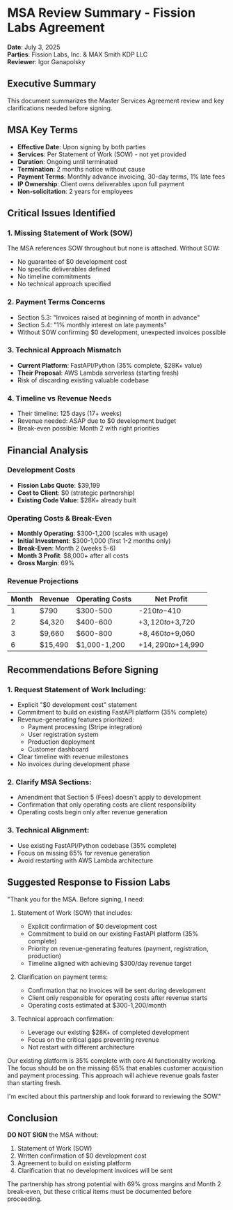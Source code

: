 # MSA Review Summary - Fission Labs Agreement
**Date**: July 3, 2025  
**Parties**: Fission Labs, Inc. & MAX Smith KDP LLC  
**Reviewer**: Igor Ganapolsky  

## Executive Summary
This document summarizes the Master Services Agreement review and key clarifications needed before signing.

## MSA Key Terms
- **Effective Date**: Upon signing by both parties
- **Services**: Per Statement of Work (SOW) - not yet provided
- **Duration**: Ongoing until terminated
- **Termination**: 2 months notice without cause
- **Payment Terms**: Monthly advance invoicing, 30-day terms, 1% late fees
- **IP Ownership**: Client owns deliverables upon full payment
- **Non-solicitation**: 2 years for employees

## Critical Issues Identified

### 1. Missing Statement of Work (SOW)
The MSA references SOW throughout but none is attached. Without SOW:
- No guarantee of $0 development cost
- No specific deliverables defined
- No timeline commitments
- No technical approach specified

### 2. Payment Terms Concerns
- Section 5.3: "Invoices raised at beginning of month in advance"
- Section 5.4: "1% monthly interest on late payments"
- Without SOW confirming $0 development, unexpected invoices possible

### 3. Technical Approach Mismatch
- **Current Platform**: FastAPI/Python (35% complete, $28K+ value)
- **Their Proposal**: AWS Lambda serverless (starting fresh)
- Risk of discarding existing valuable codebase

### 4. Timeline vs Revenue Needs
- Their timeline: 125 days (17+ weeks)
- Revenue needed: ASAP due to $0 development budget
- Break-even possible: Month 2 with right priorities

## Financial Analysis

### Development Costs
- **Fission Labs Quote**: $39,199
- **Cost to Client**: $0 (strategic partnership)
- **Existing Code Value**: $28K+ already built

### Operating Costs & Break-Even
- **Monthly Operating**: $300-1,200 (scales with usage)
- **Initial Investment**: $300-1,000 (first 1-2 months only)
- **Break-Even**: Month 2 (weeks 5-6)
- **Month 3 Profit**: $8,000+ after all costs
- **Gross Margin**: 69%

### Revenue Projections
| Month | Revenue | Operating Costs | Net Profit |
|-------|---------|-----------------|------------|
| 1 | $790 | $300-500 | -$210 to -$410 |
| 2 | $4,320 | $400-600 | +$3,120 to +$3,720 |
| 3 | $9,660 | $600-800 | +$8,460 to +$9,060 |
| 6 | $15,490 | $1,000-1,200 | +$14,290 to +$14,990 |

## Recommendations Before Signing

### 1. Request Statement of Work Including:
- Explicit "$0 development cost" statement
- Commitment to build on existing FastAPI platform (35% complete)
- Revenue-generating features prioritized:
  - Payment processing (Stripe integration)
  - User registration system
  - Production deployment
  - Customer dashboard
- Clear timeline with revenue milestones
- No invoices during development phase

### 2. Clarify MSA Sections:
- Amendment that Section 5 (Fees) doesn't apply to development
- Confirmation that only operating costs are client responsibility
- Operating costs begin only after revenue generation

### 3. Technical Alignment:
- Use existing FastAPI/Python codebase (35% complete)
- Focus on missing 65% for revenue generation
- Avoid restarting with AWS Lambda architecture

## Suggested Response to Fission Labs

"Thank you for the MSA. Before signing, I need:

1. Statement of Work (SOW) that includes:
   - Explicit confirmation of $0 development cost
   - Commitment to build on our existing FastAPI platform (35% complete)
   - Priority on revenue-generating features (payment, registration, production)
   - Timeline aligned with achieving $300/day revenue target

2. Clarification on payment terms:
   - Confirmation that no invoices will be sent during development
   - Client only responsible for operating costs after revenue starts
   - Operating costs estimated at $300-1,200/month

3. Technical approach confirmation:
   - Leverage our existing $28K+ of completed development
   - Focus on the critical gaps preventing revenue
   - Not restart with different architecture

Our existing platform is 35% complete with core AI functionality working. The focus should be on the missing 65% that enables customer acquisition and payment processing. This approach will achieve revenue goals faster than starting fresh.

I'm excited about this partnership and look forward to reviewing the SOW."

## Conclusion
**DO NOT SIGN** the MSA without:
1. Statement of Work (SOW)
2. Written confirmation of $0 development cost
3. Agreement to build on existing platform
4. Clarification that no development invoices will be sent

The partnership has strong potential with 69% gross margins and Month 2 break-even, but these critical items must be documented before proceeding.